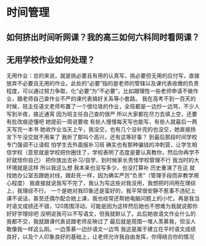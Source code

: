 # 时间管理
## 如何挤出时间听网课？我的高三如何六科同时看网课？
## 无用学校作业如何处理？
无用作业：总的来说，就是挑必要且有用的认真写，挑必要但无用的应付写，直接放弃不必要且无用的作业。此处的“必要”指的是老师的管辖以及课代表收缴的负责程度，可以通过努力争取，化“必要”为“不必要”。比如跟理性一些老师申请不做作业，跟老师自己查作业不严的课代表搞好关系等小套路。
我在高考不到一百天的时候，班主任语文老师布置了一个很垃圾的作业，全班都是一边抄一边骂，不少人写到半夜，接近通宵
因为班主任自己查的很严
所以大家都在尽力去填上空，还要有批改痕迹懂吧
她提前一周说要收
有些人慢慢每天写也能写，有些人就最后一两天写完一本书
她收作业当天上午，我没交，也有几个没补完的也没交，她直接扬言下午没交就不用来了
我听了那叫个高兴，还有这等好事？
到最后那段时间学校专门强调不让请假
怕学生去外面报补习班
确实也有那种骗钱的冲刺营，让学生相信学校（意思就是学校把你圈住了，学校表明了态度是要认真教你，然后你再学不好就怪你自己）
把你放出去补习/自学，到时候家长责怪学校管理不行
我当时的大环境就是这样
所以我这么想
我本来也没写多少，也没打算补
历史重演了在这
就找她办公室去跟她对线，跟赴死一样，因为确实严厉“负责”（管理手段而非教学用心程度）
我直接就说我写不完了，我认为写这些对我没用，我想把时间用在理综上，我理综不行。
一个是她对我印象还是蛮好的，我平常很安静不惹事不违纪上课不说话，甚至还偶尔配合她上课，我也经常还帮她电脑问题上的小忙。再是我当时语文成绩还不错，120周围浮动。可能是因为这样然后她也不想难为我就说那你好好学理综吧
没明说我可以不写语文，但我就默认了。此后她收语文作业什么的我都不交，我就跟课代表说跟老师反映过了
最后就是周围一堆人羡慕我，但没人敢像我一样这么刚。一边羡慕一边抄语文一边骂
我这是属于建立在平时语文成绩良好，以及个人印象良好的基础上，让老师允许我自由发挥，你得结合你的情况

